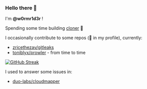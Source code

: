 ### Hello there 👋

I'm **@w0rmr1d3r** !

Spending some time building [cloner](https://github.com/w0rmr1d3r/cloner) 🥳

I occasionally contribute to some repos (📌 in my profile), currently:
- [zricethezav/gitleaks](https://github.com/zricethezav/gitleaks)
- [toniblyx/prowler](https://github.com/toniblyx/prowler) - from time to time

[![GitHub Streak](https://github-readme-streak-stats.herokuapp.com/?user=w0rmr1d3r)](https://git.io/streak-stats)

I used to answer some issues in:
- [duo-labs/cloudmapper](https://github.com/duo-labs/cloudmapper)
